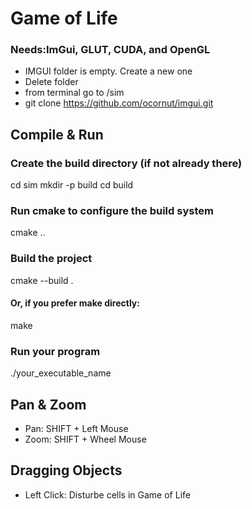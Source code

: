 # Game of Life

### Needs:ImGui, GLUT, CUDA, and OpenGL 
* IMGUI folder is empty. Create a new one
* Delete folder
* from terminal go to /sim
* git clone https://github.com/ocornut/imgui.git


## Compile & Run
### Create the build directory (if not already there)
cd sim
mkdir -p build
cd build
### Run cmake to configure the build system
cmake ..
### Build the project
cmake --build .
#### Or, if you prefer make directly:
make
### Run your program
./your_executable_name


## Pan & Zoom
* Pan: SHIFT + Left Mouse
* Zoom: SHIFT + Wheel Mouse
## Dragging Objects
* Left Click: Disturbe cells in Game of Life







